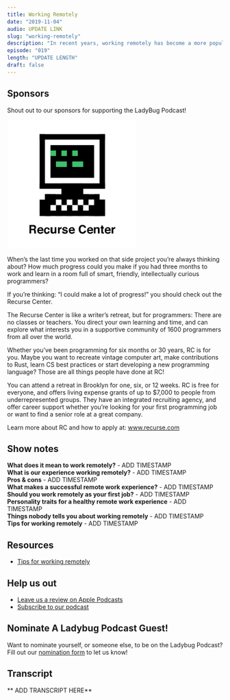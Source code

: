 ```yaml
---
title: Working Remotely
date: "2019-11-04"
audio: UPDATE LINK
slug: "working-remotely"
description: "In recent years, working remotely has become a more popular office perk not only among startups but enterprise businesses as well. Some companies even ONLY work remotely. In this week’s episode, we’ll discuss our experiences working remotely, the pros and cons from an employer and employee standpoint, and provide some advice on whether or not working remotely is a good fit for you."
episode: "019"
length: "UPDATE LENGTH"
draft: false
---
```


## Sponsors

Shout out to our sponsors for supporting the LadyBug Podcast!

<a class="image-link" target="_blank" href="https://www.recurse.com/about"><img src="../../assets/RC_logo.svg" alt="Recurse Center" /></a>

When’s the last time you worked on that side project you’re always thinking about? How much progress could you make if you had three months to work and learn in a room full of smart, friendly, intellectually curious programmers?

If you’re thinking: “I could make a lot of progress!” you should check out the Recurse Center.

The Recurse Center is like a writer’s retreat, but for programmers: There are no classes or teachers. You direct your own learning and time, and can explore what interests you in a supportive community of 1600 programmers from all over the world.

Whether you’ve been programming for six months or 30 years, RC is for you. Maybe you want to recreate vintage computer art, make contributions to Rust, learn CS best practices or start developing a new programming language? Those are all things people have done at RC!

You can attend a retreat in Brooklyn for one, six, or 12 weeks. RC is free for everyone, and offers living expense grants of up to \$7,000 to people from underrepresented groups. They have an integrated recruiting agency, and offer career support whether you’re looking for your first programming job or want to find a senior role at a great company.

Learn more about RC and how to apply at: www.recurse.com

## Show notes

**What does it mean to work remotely?** - ADD TIMESTAMP  
**What is our experience working remotely?** - ADD TIMESTAMP  
**Pros & cons** - ADD TIMESTAMP  
**What makes a successful remote work experience?** - ADD TIMESTAMP
**Should you work remotely as your first job?** - ADD TIMESTAMP  
**Personality traits for a healthy remote work experience** - ADD TIMESTAMP  
**Things nobody tells you about working remotely** - ADD TIMESTAMP  
**Tips for working remotely** - ADD TIMESTAMP

## Resources

- [Tips for working remotely](https://changelog.com/posts/pro-tips-for-devs-working-at-home)

## Help us out

- <a target="_blank" href="https://podcasts.apple.com/us/podcast/ladybug-podcast/id1469229625">Leave us a review on Apple Podcasts</a>
- <a target="_blank" href="https://link.chtbl.com/ladybugpodcast">Subscribe to our podcast</a>

## Nominate A Ladybug Podcast Guest!

Want to nominate yourself, or someone else, to be on the Ladybug Podcast? Fill out our [nomination form](https://forms.gle/SUK6Usk6EnnkTsjG8) to let us know!

## Transcript

<div class="transcript">
** ADD TRANSCRIPT HERE**
</div>
